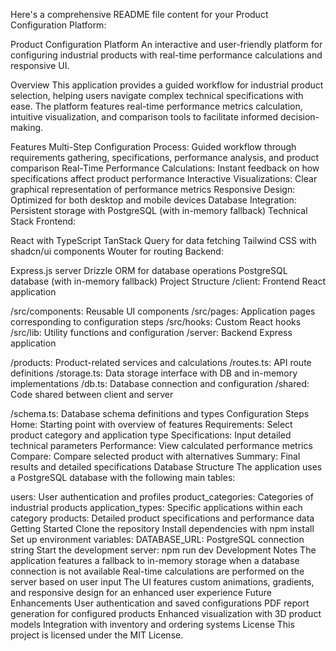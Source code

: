 Here's a comprehensive README file content for your Product Configuration Platform:

Product Configuration Platform
An interactive and user-friendly platform for configuring industrial products with real-time performance calculations and responsive UI.

Overview
This application provides a guided workflow for industrial product selection, helping users navigate complex technical specifications with ease. The platform features real-time performance metrics calculation, intuitive visualization, and comparison tools to facilitate informed decision-making.

Features
Multi-Step Configuration Process: Guided workflow through requirements gathering, specifications, performance analysis, and product comparison
Real-Time Performance Calculations: Instant feedback on how specifications affect product performance
Interactive Visualizations: Clear graphical representation of performance metrics
Responsive Design: Optimized for both desktop and mobile devices
Database Integration: Persistent storage with PostgreSQL (with in-memory fallback)
Technical Stack
Frontend:

React with TypeScript
TanStack Query for data fetching
Tailwind CSS with shadcn/ui components
Wouter for routing
Backend:

Express.js server
Drizzle ORM for database operations
PostgreSQL database (with in-memory fallback)
Project Structure
/client: Frontend React application

/src/components: Reusable UI components
/src/pages: Application pages corresponding to configuration steps
/src/hooks: Custom React hooks
/src/lib: Utility functions and configuration
/server: Backend Express application

/products: Product-related services and calculations
/routes.ts: API route definitions
/storage.ts: Data storage interface with DB and in-memory implementations
/db.ts: Database connection and configuration
/shared: Code shared between client and server

/schema.ts: Database schema definitions and types
Configuration Steps
Home: Starting point with overview of features
Requirements: Select product category and application type
Specifications: Input detailed technical parameters
Performance: View calculated performance metrics
Compare: Compare selected product with alternatives
Summary: Final results and detailed specifications
Database Structure
The application uses a PostgreSQL database with the following main tables:

users: User authentication and profiles
product_categories: Categories of industrial products
application_types: Specific applications within each category
products: Detailed product specifications and performance data
Getting Started
Clone the repository
Install dependencies with npm install
Set up environment variables:
DATABASE_URL: PostgreSQL connection string
Start the development server: npm run dev
Development Notes
The application features a fallback to in-memory storage when a database connection is not available
Real-time calculations are performed on the server based on user input
The UI features custom animations, gradients, and responsive design for an enhanced user experience
Future Enhancements
User authentication and saved configurations
PDF report generation for configured products
Enhanced visualization with 3D product models
Integration with inventory and ordering systems
License
This project is licensed under the MIT License.